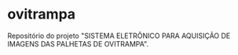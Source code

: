 # ovitrampa
Repositório do projeto "SISTEMA ELETRÔNICO PARA AQUISIÇÃO DE IMAGENS DAS PALHETAS DE OVITRAMPA".

